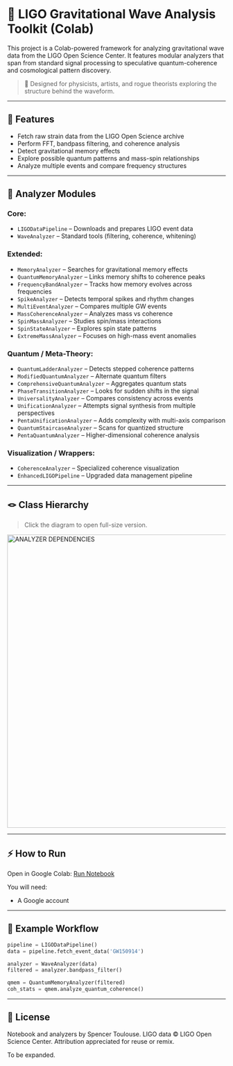 # 🌌 LIGO Gravitational Wave Analysis Toolkit (Colab)

This project is a Colab-powered framework for analyzing gravitational wave data from the LIGO Open Science Center. It features modular analyzers that span from standard signal processing to speculative quantum-coherence and cosmological pattern discovery.

> 🔄 Designed for physicists, artists, and rogue theorists exploring the structure behind the waveform.

---

## 🔗 Features

- Fetch raw strain data from the LIGO Open Science archive
- Perform FFT, bandpass filtering, and coherence analysis
- Detect gravitational memory effects
- Explore possible quantum patterns and mass-spin relationships
- Analyze multiple events and compare frequency structures

---

## 🔨 Analyzer Modules

### Core:
- `LIGODataPipeline` – Downloads and prepares LIGO event data
- `WaveAnalyzer` – Standard tools (filtering, coherence, whitening)

### Extended:
- `MemoryAnalyzer` – Searches for gravitational memory effects
- `QuantumMemoryAnalyzer` – Links memory shifts to coherence peaks
- `FrequencyBandAnalyzer` – Tracks how memory evolves across frequencies
- `SpikeAnalyzer` – Detects temporal spikes and rhythm changes
- `MultiEventAnalyzer` – Compares multiple GW events
- `MassCoherenceAnalyzer` – Analyzes mass vs coherence
- `SpinMassAnalyzer` – Studies spin/mass interactions
- `SpinStateAnalyzer` – Explores spin state patterns
- `ExtremeMassAnalyzer` – Focuses on high-mass event anomalies

### Quantum / Meta-Theory:
- `QuantumLadderAnalyzer` – Detects stepped coherence patterns
- `ModifiedQuantumAnalyzer` – Alternate quantum filters
- `ComprehensiveQuantumAnalyzer` – Aggregates quantum stats
- `PhaseTransitionAnalyzer` – Looks for sudden shifts in the signal
- `UniversalityAnalyzer` – Compares consistency across events
- `UnificationAnalyzer` – Attempts signal synthesis from multiple perspectives
- `PentaUnificationAnalyzer` – Adds complexity with multi-axis comparison
- `QuantumStaircaseAnalyzer` – Scans for quantized structure
- `PentaQuantumAnalyzer` – Higher-dimensional coherence analysis

### Visualization / Wrappers:
- `CoherenceAnalyzer` – Specialized coherence visualization
- `EnhancedLIGOPipeline` – Upgraded data management pipeline

---

## 🪢  Class Hierarchy

> Click the diagram to open full-size version.
<img width="676" alt="ANALYZER DEPENDENCIES" src="https://github.com/user-attachments/assets/a6333ecc-35ec-4517-845e-a2405a67b78e" />


---

## ⚡ How to Run

Open in Google Colab: [Run Notebook]([https://colab.research.google.com/drive/YOUR_NOTEBOOK_LINK](https://colab.research.google.com/drive/1RRdQftOy_VRbbJBSnXGsLLZ0Daq_NctI?usp=sharing))

You will need:
- A Google account

---

## 📂 Example Workflow

```python
pipeline = LIGODataPipeline()
data = pipeline.fetch_event_data('GW150914')

analyzer = WaveAnalyzer(data)
filtered = analyzer.bandpass_filter()

qmem = QuantumMemoryAnalyzer(filtered)
coh_stats = qmem.analyze_quantum_coherence()
```




---

## 📜 License

Notebook and analyzers by Spencer Toulouse. LIGO data © LIGO Open Science Center.
Attribution appreciated for reuse or remix.

To be expanded.
